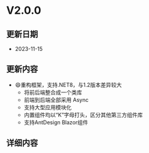 # V2.0.0

## 更新日期

- 2023-11-15

## 更新内容

- 😄重构框架，支持.NET8，与1.2版本差异较大
  - 将前后端整合成一个类库
  - 前端到后端全部采用 Async
  - 支持大型应用模块化
  - 内置组件均以“K”字母打头，区分其他第三方组件库
  - 支持AntDesign Blazor组件


## 详细内容

